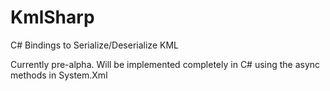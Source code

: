 # KmlSharp
C# Bindings to Serialize/Deserialize KML

Currently pre-alpha. Will be implemented completely in C# using the async methods in System.Xml
